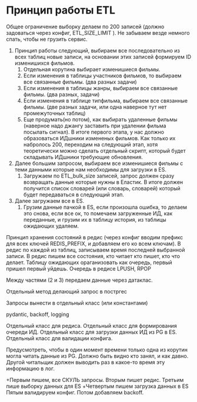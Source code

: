 # Принцип работы ETL

Общее ограничение выборку делаем по 200 записей (должно задоваться через конфиг, ETL_SIZE_LIMIT ). Не забываем везде немного спать, чтобы не грузить сервис.

1. Принцип работы следующий, выбираем все последовательно из всех таблиц новые записи, на основании этих записей формируем ID изменишихся фильмов.
   1. Отдельная корутина выбирает изменишиеся фильмы.
   2. Если изменения в таблицы участников фильмов, то выбираем все связанные фильмы. (два разных задачи)
   3. Если изменения в таблицы жанры, выбираем все связанные фильмы. (два разных, задачи)
   4. Если изменения в таблице типфильма, выбираем все связанные фильмы. (две разных задачи, или одна наверное тут нет промежуточных таблиц)
   5. Еще продумать(но потом), как выбирать удаленные фильмы (наверное надо джангу заставить при удалении фильма посылать сигнал).
В итоге первого этапа, у нас должно образоваться ИДшники измененых фильмов. Как только их набролось 200, переходим на следующий этап, хотя теоретически можно сделать отдельный скрипт, который будет складывать ИДшники требующие обновления. 
2. Далее большим запросом, выбираем все изменишиеся фильмы с теми данными которые нам необходимы для загрузки в ES.
   1. Загружаем по ETL_bulk_size записей, запрос должен сразу возвращать данные которые нужны в Еластик.
В итоге должен получится список словарей (или словарь, словарей) который будет передаваться в следующий этап.
3. Далее загружаем все в ES.
   1. Грузим данные пачкой в ES, если произошла ошибка, то делаем это снова, если все ок, то помечаем загруженные ИД, как переданные, и грузим их в таблицу история, из таблицы ожидающих удаляем.

Принцип хранения состояний в редис (через конфиг вводим префикс для всех ключей REDIS_PREFIX, и добавляем его ко всем ключам). В редис по каждой из таблиц, записываем время последней выбранной записи. В редис пишем все состояния, кто читает кто пишет, кто что делает. Таблицу ожидающих ораганизовать как очередь, первый пришел первый уйдешь.
Очередь в редисе LPUSH, RPOP


Между частями (2 и 3) передаем данные через датаклас.

Отдельный метод делающий запрос в постргес

Запросы вынести в отдельный класс (или константами)

pydantic, backoff, logging

Отдельный класс для редиса.
Отдельный класс для формирования очереди ИД.
Отдельный класс для загрузки данных ИД из PG в ES.
Отдельный класс для валидации конфига.

Предусмотреть, чтобы в один момент времени только одна из корутин могла читать данные из PG. Должно быть видно кто занял, и как давно. Другой читальщик должен выводить раз в какое-то время эту информацию в лог.

+Первым пишем, все СКУЛЬ запросы.
Вторым пишет редис.
Третьим пише выборку данных для ES
+Четвертым пишем загрузка данных в ES
Пятым валидируем конфиг.
Потом добавляем backoff.
